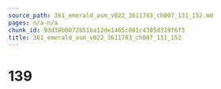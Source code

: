 ```yaml
---
source_path: 361_emerald_asm_v022_3611783_ch007_131_152.md
pages: n/a-n/a
chunk_id: 9dd38b0072851ba12de1465c001c4385d319f6f3
title: 361_emerald_asm_v022_3611783_ch007_131_152
---
```

# 139
